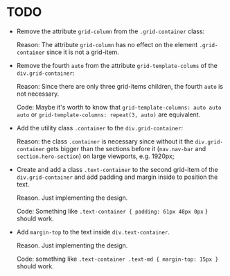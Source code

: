 # TODO

- Remove the attribute `grid-column` from the `.grid-container` class:
    
    Reason: The attribute `grid-column` has no effect on the element `.grid-container` since it is not a grid-item.
    
- Remove the fourth `auto` from the attribute `grid-template-colums` of the `div.grid-container`:

    Reason: Since there are only three grid-items children, the fourth `auto` is not necessary.
    
    Code: Maybe it's worth to know that `grid-template-columns: auto auto auto` or `grid-template-columns: repeat(3, auto)` are equivalent.
        
- Add the utility class `.container` to the `div.grid-container`:

    Reason: the class `.container` is necessary since without it the `div.grid-container` gets bigger than the sections before it (`nav.nav-bar` and `section.hero-section`) on large viewports, e.g. 1920px;
    
- Create and add a class `.text-container` to the second grid-item of the `div.grid-container` and add padding and margin inside to position the text. 

    Reason. Just implementing the design.
    
    Code: Something like `.text-container { padding: 61px 48px 0px` } should work.
    

- Add `margin-top` to the text inside `div.text-container`.

    Reason. Just implementing the design.
    
    Code: something like `.text-container .text-md { margin-top: 15px }` should work.
   